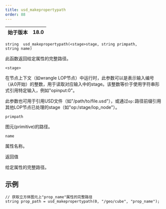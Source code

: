 ```yaml
---
title: usd_makepropertypath
order: 88
---
```

| 始于版本 | 18.0 |
| --- | --- |

`string  usd_makepropertypath(<stage>stage, string primpath, string name)`

此函数返回给定属性的完整路径。

`<stage>`

在节点上下文（如wrangle LOP节点）中运行时，此参数可以是表示输入编号（从0开始）的整数，用于读取对应输入中的stage。该整数等价于使用字符串形式引用特定输入，例如"opinput:0"。

此参数也可用于引用USD文件（如"/path/to/file.usd"），或通过`op:`路径前缀引用其他LOP节点已处理的stage（如"op:/stage/lop_node"）。

`primpath`

图元(primitive)的路径。

`name`

属性名称。

返回值

给定属性的完整路径。

## 示例

```vex
// 获取立方体图元上"prop_name"属性的完整路径
string prop_path = usd_makepropertypath(0, "/geo/cube", "prop_name");

```
